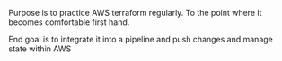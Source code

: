 Purpose is to practice AWS terraform regularly. 
To the point where it becomes comfortable first hand.

End goal is to integrate it into a pipeline and push changes and manage state within AWS